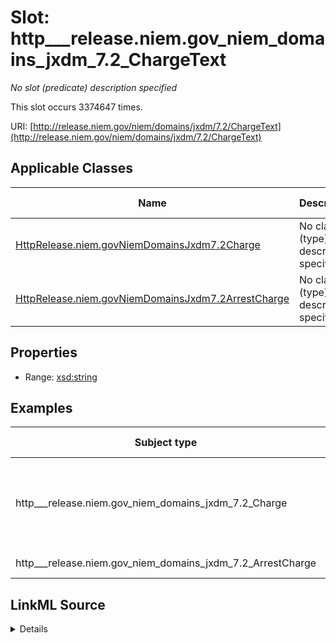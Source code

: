 

# Slot: http___release.niem.gov_niem_domains_jxdm_7.2_ChargeText


_No slot (predicate) description specified_






This slot occurs 3374647 times.


URI: [http://release.niem.gov/niem/domains/jxdm/7.2/ChargeText](http://release.niem.gov/niem/domains/jxdm/7.2/ChargeText)



<!-- no inheritance hierarchy -->





## Applicable Classes

| Name | Description | Modifies Slot |
| --- | --- | --- |
| [HttpRelease.niem.govNiemDomainsJxdm7.2Charge](../classes/HttpRelease.niem.govNiemDomainsJxdm7.2Charge.md) | No class (type) description specified |  yes  |
| [HttpRelease.niem.govNiemDomainsJxdm7.2ArrestCharge](../classes/HttpRelease.niem.govNiemDomainsJxdm7.2ArrestCharge.md) | No class (type) description specified |  yes  |







## Properties

* Range: [xsd:string](http://www.w3.org/2001/XMLSchema#string)






## Examples

| Subject type | Object type | Example subject | Example object | Occurrences |
| --- | --- | --- | --- | --- |
| http___release.niem.gov_niem_domains_jxdm_7.2_Charge | string | scales:/Charge/akd;;1:16-cr-00001_c0-1-3 | 26:7203 WILLFUL FAILURE TO FILE INCOME TAX RETURNS | 3248240 |
| http___release.niem.gov_niem_domains_jxdm_7.2_ArrestCharge | string | scales:ArrestCharge/ga-atlanta-pd-100720495 | Entering Automobile | 126407 |




## LinkML Source

<details>

```yaml
name: http___release.niem.gov_niem_domains_jxdm_7.2_ChargeText
annotations:
  count:
    tag: count
    value: 3374647
description: No slot (predicate) description specified
examples:
- object:
    example_object: 26:7203 WILLFUL FAILURE TO FILE INCOME TAX RETURNS
    example_object_type: string
    example_predicate: http://release.niem.gov/niem/domains/jxdm/7.2/ChargeText
    example_subject: scales:/Charge/akd;;1:16-cr-00001_c0-1-3
    example_subject_type: http___release.niem.gov_niem_domains_jxdm_7.2_Charge
- object:
    example_object: Entering Automobile
    example_object_type: string
    example_predicate: http://release.niem.gov/niem/domains/jxdm/7.2/ChargeText
    example_subject: scales:ArrestCharge/ga-atlanta-pd-100720495
    example_subject_type: http___release.niem.gov_niem_domains_jxdm_7.2_ArrestCharge
from_schema: scales-kg
rank: 1000
slot_uri: http://release.niem.gov/niem/domains/jxdm/7.2/ChargeText
alias: http___release.niem.gov_niem_domains_jxdm_7.2_ChargeText
domain_of:
- http___release.niem.gov_niem_domains_jxdm_7.2_ArrestCharge
- http___release.niem.gov_niem_domains_jxdm_7.2_Charge
range: string

```
</details>